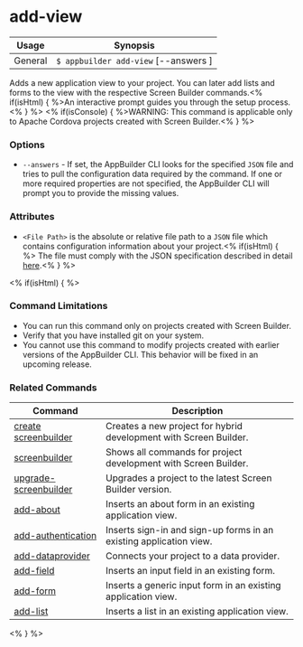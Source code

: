 add-view
==========

Usage | Synopsis
------|-------
General | `$ appbuilder add-view` [--answers <File Path>]

Adds a new application view to your project. You can later add lists and forms to the view with the respective Screen Builder commands.<% if(isHtml) { %>An interactive prompt guides you through the setup process.<% } %>
<% if(isConsole) { %>WARNING: This command is applicable only to Apache Cordova projects created with Screen Builder.<% } %>

### Options

* `--answers` - If set, the AppBuilder CLI looks for the specified `JSON` file and tries to pull the configuration data required by the command. If one or more required properties are not specified, the AppBuilder CLI will prompt you to provide the missing values.

### Attributes

* `<File Path>` is the absolute or relative file path to a `JSON` file which contains configuration information about your project.<% if(isHtml) { %> The file must comply with the JSON specification described in detail [here](http://docs.telerik.com/platform/appbuilder/creating-your-project/screen-builder-automation#add-view).<% } %>

<% if(isHtml) { %>
### Command Limitations

* You can run this command only on projects created with Screen Builder.
* Verify that you have installed git on your system.
* You cannot use this command to modify projects created with earlier versions of the AppBuilder CLI. This behavior will be fixed in an upcoming release.

### Related Commands

Command | Description
----------|----------
[create screenbuilder](../project/creation/create-screenbuilder.html) | Creates a new project for hybrid development with Screen Builder.
[screenbuilder](screenbuilder.html) | Shows all commands for project development with Screen Builder.
[upgrade-screenbuilder](upgrade-screenbuilder.html) | Upgrades a project to the latest Screen Builder version.
[add-about](add-about.html) | Inserts an about form in an existing application view.
[add-authentication](add-authentication.html) | Inserts sign-in and sign-up forms in an existing application view.
[add-dataprovider](add-dataprovider.html) | Connects your project to a data provider.
[add-field](add-field.html) | Inserts an input field in an existing form.
[add-form](add-form.html) | Inserts a generic input form in an existing application view.
[add-list](add-list.html) | Inserts a list in an existing application view.
<% } %>
